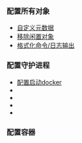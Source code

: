 ### 配置所有对象
* [自定义元数据](https://github.com/yubiaohyb/docker/blob/master/custom-metadata.md)
* [移除闲置对象](https://github.com/yubiaohyb/docker/blob/master/prune-unused-objects.md)
* [格式化命令/日志输出](https://github.com/yubiaohyb/docker/blob/master/format-command-and-log.md)
### 配置守护进程
* [配置启动docker](https://github.com/yubiaohyb/docker/blob/master/configure-and-run-docker.md)
* []()
* []()
* []()
* []()
### 配置容器
